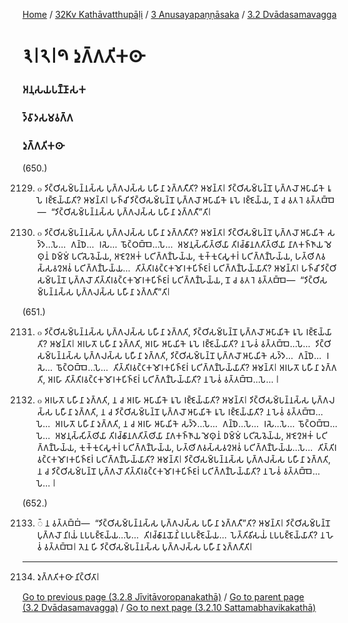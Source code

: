 
[Home](/) / [32Kv Kathāvatthupāḷi](/tipitaka/32Kv.md) / [3 Anusayapaṇṇāsaka](/tipitaka/32Kv/3.md) / [3.2 Dvādasamavagga](/tipitaka/32Kv/3/3.2.md)

# 𑁩𑁇𑁨𑁇𑁯 𑀤𑀼𑀕𑁆𑀕𑀢𑀺𑀓𑀣𑀸

### 𑀅𑀦𑀼𑀲𑀬𑀧𑀡𑁆𑀡𑀸𑀲𑀓

### 𑀤𑁆𑀯𑀸𑀤𑀲𑀫𑀯𑀕𑁆𑀕

### 𑀤𑀼𑀕𑁆𑀕𑀢𑀺𑀓𑀣𑀸

(650.)

2129. ๐ 𑀤𑀺𑀝𑁆𑀞𑀺𑀲𑀫𑁆𑀧𑀦𑁆𑀦𑀲𑁆𑀲 𑀧𑀼𑀕𑁆𑀕𑀮𑀲𑁆𑀲 𑀧𑀳𑀻𑀦𑀸 𑀤𑀼𑀕𑁆𑀕𑀢𑀻𑀢𑀺? 𑀆𑀫𑀦𑁆𑀢𑀸𑁇 𑀤𑀺𑀝𑁆𑀞𑀺𑀲𑀫𑁆𑀧𑀦𑁆𑀦𑁄 𑀧𑀼𑀕𑁆𑀕𑀮𑁄 𑀆𑀧𑀸𑀬𑀺𑀓𑁂 𑀭𑀽𑀧𑁂 𑀭𑀚𑁆𑀚𑁂𑀬𑁆𑀬𑀸𑀢𑀺? 𑀆𑀫𑀦𑁆𑀢𑀸𑁇 𑀳𑀜𑁆𑀘𑀺 𑀤𑀺𑀝𑁆𑀞𑀺𑀲𑀫𑁆𑀧𑀦𑁆𑀦𑁄 𑀧𑀼𑀕𑁆𑀕𑀮𑁄 𑀆𑀧𑀸𑀬𑀺𑀓𑁂 𑀭𑀽𑀧𑁂 𑀭𑀚𑁆𑀚𑁂𑀬𑁆𑀬, 𑀦𑁄 𑀘 𑀯𑀢 𑀭𑁂 𑀯𑀢𑁆𑀢𑀩𑁆𑀩𑁂—  “𑀤𑀺𑀝𑁆𑀞𑀺𑀲𑀫𑁆𑀧𑀦𑁆𑀦𑀲𑁆𑀲 𑀧𑀼𑀕𑁆𑀕𑀮𑀲𑁆𑀲 𑀧𑀳𑀻𑀦𑀸 𑀤𑀼𑀕𑁆𑀕𑀢𑀻”𑀢𑀺𑁇

2130. ๐ 𑀤𑀺𑀝𑁆𑀞𑀺𑀲𑀫𑁆𑀧𑀦𑁆𑀦𑀲𑁆𑀲 𑀧𑀼𑀕𑁆𑀕𑀮𑀲𑁆𑀲 𑀧𑀳𑀻𑀦𑀸 𑀤𑀼𑀕𑁆𑀕𑀢𑀻𑀢𑀺? 𑀆𑀫𑀦𑁆𑀢𑀸𑁇 𑀤𑀺𑀝𑁆𑀞𑀺𑀲𑀫𑁆𑀧𑀦𑁆𑀦𑁄 𑀧𑀼𑀕𑁆𑀕𑀮𑁄 𑀆𑀧𑀸𑀬𑀺𑀓𑁂 𑀲𑀤𑁆𑀤𑁂…𑀧𑁂…  𑀕𑀦𑁆𑀥𑁂…  𑀭𑀲𑁂…  𑀨𑁄𑀝𑁆𑀞𑀩𑁆𑀩𑁂…𑀧𑁂…  𑀅𑀫𑀦𑀼𑀲𑁆𑀲𑀺𑀢𑁆𑀣𑀺𑀬𑀸 𑀢𑀺𑀭𑀘𑁆𑀙𑀸𑀦𑀕𑀢𑀺𑀢𑁆𑀣𑀺𑀬𑀸 𑀦𑀸𑀕𑀓𑀜𑁆𑀜𑀸𑀬 𑀫𑁂𑀣𑀼𑀦𑀁 𑀥𑀫𑁆𑀫𑀁 𑀧𑀝𑀺𑀲𑁂𑀯𑁂𑀬𑁆𑀬, 𑀅𑀚𑁂𑀍𑀅𑀓𑀁 𑀧𑀝𑀺𑀕𑁆𑀕𑀡𑁆𑀳𑁂𑀬𑁆𑀬, 𑀓𑀼𑀓𑁆𑀓𑀼𑀝𑀲𑀽𑀓𑀭𑀁 𑀧𑀝𑀺𑀕𑁆𑀕𑀡𑁆𑀳𑁂𑀬𑁆𑀬, 𑀳𑀢𑁆𑀣𑀺𑀕𑀯𑀲𑁆𑀲𑀯𑀍𑀅𑀯𑀁 𑀧𑀝𑀺𑀕𑁆𑀕𑀡𑁆𑀳𑁂𑀬𑁆𑀬…  𑀢𑀺𑀢𑁆𑀢𑀺𑀭𑀯𑀝𑁆𑀝𑀓𑀫𑁄𑀭𑀓𑀧𑀺𑀜𑁆𑀚𑀭𑀁 𑀧𑀝𑀺𑀕𑁆𑀕𑀡𑁆𑀳𑁂𑀬𑁆𑀬𑀸𑀢𑀺? 𑀆𑀫𑀦𑁆𑀢𑀸𑁇 𑀳𑀜𑁆𑀘𑀺 𑀤𑀺𑀝𑁆𑀞𑀺𑀲𑀫𑁆𑀧𑀦𑁆𑀦𑁄 𑀧𑀼𑀕𑁆𑀕𑀮𑁄 𑀢𑀺𑀢𑁆𑀢𑀺𑀭𑀯𑀝𑁆𑀝𑀓𑀫𑁄𑀭𑀓𑀧𑀺𑀜𑁆𑀚𑀭𑀁 𑀧𑀝𑀺𑀕𑁆𑀕𑀡𑁆𑀳𑁂𑀬𑁆𑀬, 𑀦𑁄 𑀘 𑀯𑀢 𑀭𑁂 𑀯𑀢𑁆𑀢𑀩𑁆𑀩𑁂—  “𑀤𑀺𑀝𑁆𑀞𑀺𑀲𑀫𑁆𑀧𑀦𑁆𑀦𑀲𑁆𑀲 𑀧𑀼𑀕𑁆𑀕𑀮𑀲𑁆𑀲 𑀧𑀳𑀻𑀦𑀸 𑀤𑀼𑀕𑁆𑀕𑀢𑀻”𑀢𑀺𑁇

(651.)

2131. ๐ 𑀤𑀺𑀝𑁆𑀞𑀺𑀲𑀫𑁆𑀧𑀦𑁆𑀦𑀲𑁆𑀲 𑀧𑀼𑀕𑁆𑀕𑀮𑀲𑁆𑀲 𑀧𑀳𑀻𑀦𑀸 𑀤𑀼𑀕𑁆𑀕𑀢𑀺, 𑀤𑀺𑀝𑁆𑀞𑀺𑀲𑀫𑁆𑀧𑀦𑁆𑀦𑁄 𑀧𑀼𑀕𑁆𑀕𑀮𑁄 𑀆𑀧𑀸𑀬𑀺𑀓𑁂 𑀭𑀽𑀧𑁂 𑀭𑀚𑁆𑀚𑁂𑀬𑁆𑀬𑀸𑀢𑀺? 𑀆𑀫𑀦𑁆𑀢𑀸𑁇 𑀅𑀭𑀳𑀢𑁄 𑀧𑀳𑀻𑀦𑀸 𑀤𑀼𑀕𑁆𑀕𑀢𑀺, 𑀅𑀭𑀳𑀸 𑀆𑀧𑀸𑀬𑀺𑀓𑁂 𑀭𑀽𑀧𑁂 𑀭𑀚𑁆𑀚𑁂𑀬𑁆𑀬𑀸𑀢𑀺? 𑀦 𑀳𑁂𑀯𑀁 𑀯𑀢𑁆𑀢𑀩𑁆𑀩𑁂…𑀧𑁂…  𑀤𑀺𑀝𑁆𑀞𑀺𑀲𑀫𑁆𑀧𑀦𑁆𑀦𑀲𑁆𑀲 𑀧𑀼𑀕𑁆𑀕𑀮𑀲𑁆𑀲 𑀧𑀳𑀻𑀦𑀸 𑀤𑀼𑀕𑁆𑀕𑀢𑀺, 𑀤𑀺𑀝𑁆𑀞𑀺𑀲𑀫𑁆𑀧𑀦𑁆𑀦𑁄 𑀧𑀼𑀕𑁆𑀕𑀮𑁄 𑀆𑀧𑀸𑀬𑀺𑀓𑁂 𑀲𑀤𑁆𑀤𑁂…  𑀕𑀦𑁆𑀥𑁂…  𑀭𑀲𑁂…  𑀨𑁄𑀝𑁆𑀞𑀩𑁆𑀩𑁂…𑀧𑁂…  𑀢𑀺𑀢𑁆𑀢𑀺𑀭𑀯𑀝𑁆𑀝𑀓𑀫𑁄𑀭𑀓𑀧𑀺𑀜𑁆𑀚𑀭𑀁 𑀧𑀝𑀺𑀕𑁆𑀕𑀡𑁆𑀳𑁂𑀬𑁆𑀬𑀸𑀢𑀺? 𑀆𑀫𑀦𑁆𑀢𑀸𑁇 𑀅𑀭𑀳𑀢𑁄 𑀧𑀳𑀻𑀦𑀸 𑀤𑀼𑀕𑁆𑀕𑀢𑀺, 𑀅𑀭𑀳𑀸 𑀢𑀺𑀢𑁆𑀢𑀺𑀭𑀯𑀝𑁆𑀝𑀓𑀫𑁄𑀭𑀓𑀧𑀺𑀜𑁆𑀚𑀭𑀁 𑀧𑀝𑀺𑀕𑁆𑀕𑀡𑁆𑀳𑁂𑀬𑁆𑀬𑀸𑀢𑀺? 𑀦 𑀳𑁂𑀯𑀁 𑀯𑀢𑁆𑀢𑀩𑁆𑀩𑁂…𑀧𑁂… 𑁇

2132. ๐ 𑀅𑀭𑀳𑀢𑁄 𑀧𑀳𑀻𑀦𑀸 𑀤𑀼𑀕𑁆𑀕𑀢𑀺, 𑀦 𑀘 𑀅𑀭𑀳𑀸 𑀆𑀧𑀸𑀬𑀺𑀓𑁂 𑀭𑀽𑀧𑁂 𑀭𑀚𑁆𑀚𑁂𑀬𑁆𑀬𑀸𑀢𑀺? 𑀆𑀫𑀦𑁆𑀢𑀸𑁇 𑀤𑀺𑀝𑁆𑀞𑀺𑀲𑀫𑁆𑀧𑀦𑁆𑀦𑀲𑁆𑀲 𑀧𑀼𑀕𑁆𑀕𑀮𑀲𑁆𑀲 𑀧𑀳𑀻𑀦𑀸 𑀤𑀼𑀕𑁆𑀕𑀢𑀺, 𑀦 𑀘 𑀤𑀺𑀝𑁆𑀞𑀺𑀲𑀫𑁆𑀧𑀦𑁆𑀦𑁄 𑀧𑀼𑀕𑁆𑀕𑀮𑁄 𑀆𑀧𑀸𑀬𑀺𑀓𑁂 𑀭𑀽𑀧𑁂 𑀭𑀚𑁆𑀚𑁂𑀬𑁆𑀬𑀸𑀢𑀺? 𑀦 𑀳𑁂𑀯𑀁 𑀯𑀢𑁆𑀢𑀩𑁆𑀩𑁂…𑀧𑁂…  𑀅𑀭𑀳𑀢𑁄 𑀧𑀳𑀻𑀦𑀸 𑀤𑀼𑀕𑁆𑀕𑀢𑀺, 𑀦 𑀘 𑀅𑀭𑀳𑀸 𑀆𑀧𑀸𑀬𑀺𑀓𑁂 𑀲𑀤𑁆𑀤𑁂…𑀧𑁂…  𑀕𑀦𑁆𑀥𑁂…𑀧𑁂…  𑀭𑀲𑁂…𑀧𑁂…  𑀨𑁄𑀝𑁆𑀞𑀩𑁆𑀩𑁂…𑀧𑁂…  𑀅𑀫𑀦𑀼𑀲𑁆𑀲𑀺𑀢𑁆𑀣𑀺𑀬𑀸 𑀢𑀺𑀭𑀘𑁆𑀙𑀸𑀦𑀕𑀢𑀺𑀢𑁆𑀣𑀺𑀬𑀸 𑀦𑀸𑀕𑀓𑀜𑁆𑀜𑀸𑀬 𑀫𑁂𑀣𑀼𑀦𑀁 𑀥𑀫𑁆𑀫𑀁 𑀧𑀝𑀺𑀲𑁂𑀯𑁂𑀬𑁆𑀬, 𑀅𑀚𑁂𑀍𑀅𑀓𑀁 𑀧𑀝𑀺𑀕𑁆𑀕𑀡𑁆𑀳𑁂𑀬𑁆𑀬, 𑀓𑀼𑀓𑁆𑀓𑀼𑀝𑀲𑀽𑀓𑀭𑀁 𑀧𑀝𑀺𑀕𑁆𑀕𑀡𑁆𑀳𑁂𑀬𑁆𑀬, 𑀳𑀢𑁆𑀣𑀺𑀕𑀯𑀲𑁆𑀲𑀯𑀍𑀅𑀯𑀁 𑀧𑀝𑀺𑀕𑁆𑀕𑀡𑁆𑀳𑁂𑀬𑁆𑀬…𑀧𑁂…  𑀢𑀺𑀢𑁆𑀢𑀺𑀭𑀯𑀝𑁆𑀝𑀓𑀫𑁄𑀭𑀓𑀧𑀺𑀜𑁆𑀚𑀭𑀁 𑀧𑀝𑀺𑀕𑁆𑀕𑀡𑁆𑀳𑁂𑀬𑁆𑀬𑀸𑀢𑀺? 𑀆𑀫𑀦𑁆𑀢𑀸𑁇 𑀤𑀺𑀝𑁆𑀞𑀺𑀲𑀫𑁆𑀧𑀦𑁆𑀦𑀲𑁆𑀲 𑀧𑀼𑀕𑁆𑀕𑀮𑀲𑁆𑀲 𑀧𑀳𑀻𑀦𑀸 𑀤𑀼𑀕𑁆𑀕𑀢𑀺, 𑀦 𑀘 𑀤𑀺𑀝𑁆𑀞𑀺𑀲𑀫𑁆𑀧𑀦𑁆𑀦𑁄 𑀧𑀼𑀕𑁆𑀕𑀮𑁄 𑀢𑀺𑀢𑁆𑀢𑀺𑀭𑀯𑀝𑁆𑀝𑀓𑀫𑁄𑀭𑀓𑀧𑀺𑀜𑁆𑀚𑀭𑀁 𑀧𑀝𑀺𑀕𑁆𑀕𑀡𑁆𑀳𑁂𑀬𑁆𑀬𑀸𑀢𑀺? 𑀦 𑀳𑁂𑀯𑀁 𑀯𑀢𑁆𑀢𑀩𑁆𑀩𑁂…𑀧𑁂… 𑁇

(652.)

2133. 𑁆 𑀦 𑀯𑀢𑁆𑀢𑀩𑁆𑀩𑀁—  “𑀤𑀺𑀝𑁆𑀞𑀺𑀲𑀫𑁆𑀧𑀦𑁆𑀦𑀲𑁆𑀲 𑀧𑀼𑀕𑁆𑀕𑀮𑀲𑁆𑀲 𑀧𑀳𑀻𑀦𑀸 𑀤𑀼𑀕𑁆𑀕𑀢𑀻”𑀢𑀺? 𑀆𑀫𑀦𑁆𑀢𑀸𑁇 𑀤𑀺𑀝𑁆𑀞𑀺𑀲𑀫𑁆𑀧𑀦𑁆𑀦𑁄 𑀧𑀼𑀕𑁆𑀕𑀮𑁄 𑀦𑀺𑀭𑀬𑀁 𑀉𑀧𑀧𑀚𑁆𑀚𑁂𑀬𑁆𑀬…𑀧𑁂…  𑀢𑀺𑀭𑀘𑁆𑀙𑀸𑀦𑀬𑁄𑀦𑀺𑀁 𑀉𑀧𑀧𑀚𑁆𑀚𑁂𑀬𑁆𑀬…  𑀧𑁂𑀢𑁆𑀢𑀺𑀯𑀺𑀲𑀬𑀁 𑀉𑀧𑀧𑀚𑁆𑀚𑁂𑀬𑁆𑀬𑀸𑀢𑀺? 𑀦 𑀳𑁂𑀯𑀁 𑀯𑀢𑁆𑀢𑀩𑁆𑀩𑁂𑁇 𑀢𑁂𑀦 𑀳𑀺 𑀤𑀺𑀝𑁆𑀞𑀺𑀲𑀫𑁆𑀧𑀦𑁆𑀦𑀲𑁆𑀲 𑀧𑀼𑀕𑁆𑀕𑀮𑀲𑁆𑀲 𑀧𑀳𑀻𑀦𑀸 𑀤𑀼𑀕𑁆𑀕𑀢𑀻𑀢𑀺𑁇

---

2134. 𑀤𑀼𑀕𑁆𑀕𑀢𑀺𑀓𑀣𑀸 𑀦𑀺𑀝𑁆𑀞𑀺𑀢𑀸𑁇



[Go to previous page (3.2.8 Jīvitāvoropanakathā)](/tipitaka/32Kv/3/3.2/3.2.8.md) / [Go to parent page (3.2 Dvādasamavagga)](/tipitaka/32Kv/3/3.2.md) / [Go to next page (3.2.10 Sattamabhavikakathā)](/tipitaka/32Kv/3/3.2/3.2.10.md)


